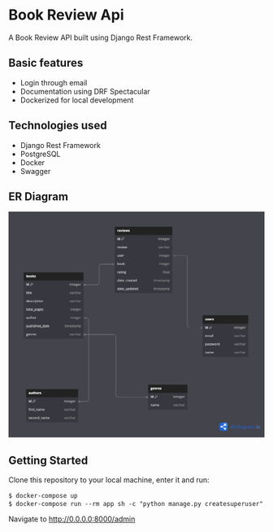 # Book Review Api

A Book Review API built using Django Rest Framework.

## Basic features

* Login through email
* Documentation using DRF Spectacular
* Dockerized for local development

## Technologies used

* Django Rest Framework
* PostgreSQL
* Docker
* Swagger

## ER Diagram

![ER-Diagram](media/images/ER-Diagram.png)

## Getting Started

Clone this repository to your local machine, enter it and run:

```
$ docker-compose up
$ docker-compose run --rm app sh -c "python manage.py createsuperuser" 
```

Navigate to http://0.0.0.0:8000/admin
